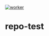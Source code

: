 
[![worker](https://stage-api.codecov.dev/gh/codecov/codecov-api/graphs/badge.svg?token=IFOZU45Y25)](https://codecov.io/github/codecov/worker)
# repo-test
